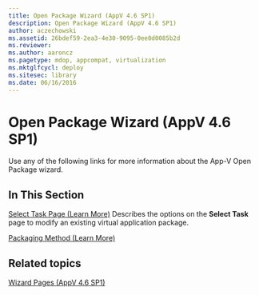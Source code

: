 ```yaml
---
title: Open Package Wizard (AppV 4.6 SP1)
description: Open Package Wizard (AppV 4.6 SP1)
author: aczechowski
ms.assetid: 26bdef59-2ea3-4e30-9095-0ee0d0085b2d
ms.reviewer:
ms.author: aaroncz
ms.pagetype: mdop, appcompat, virtualization
ms.mktglfcycl: deploy
ms.sitesec: library
ms.date: 06/16/2016
---
```



# Open Package Wizard (AppV 4.6 SP1)


Use any of the following links for more information about the App-V Open Package wizard.

## In This Section


<a href="" id="select-task-page--learn-more-"></a>[Select Task Page (Learn More)](select-task-page--learn-more-.md)
Describes the options on the **Select Task** page to modify an existing virtual application package.

<a href="" id="packaging-method--learn-more-"></a>[Packaging Method (Learn More)](packaging-method--learn-more-.md)

## Related topics


[Wizard Pages (AppV 4.6 SP1)](wizard-pages--appv-46-sp1-.md)

 

 





